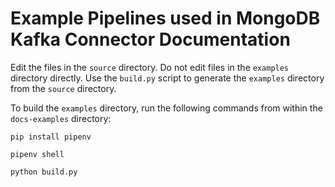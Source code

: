 # Example Pipelines used in MongoDB Kafka Connector Documentation

Edit the files in the `source` directory. Do not edit files in the `examples` directory directly. Use the `build.py` script to generate the `examples` directory
from the `source` directory.

To build the `examples` directory, run the following commands from within the
`docs-examples` directory:

    pip install pipenv

    pipenv shell

    python build.py
